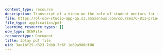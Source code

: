 ```yaml
---
content_type: resource
description: Transcript of a video on the role of student mentors for the course.
file: https://ol-ocw-studio-app-qa.s3.amazonaws.com/courses/6-811-principles-and-practice-of-assistive-technology-fall-2014/3ae1bf25d3237db87c6f1e69a980df00_K67ojX4-PL8.pdf
file_type: application/pdf
learning_resource_types: []
ocw_type: OCWFile
resourcetype: Document
title: 3play pdf file
uid: 3ae1bf25-d323-7db8-7c6f-1e69a980df00
---
```

